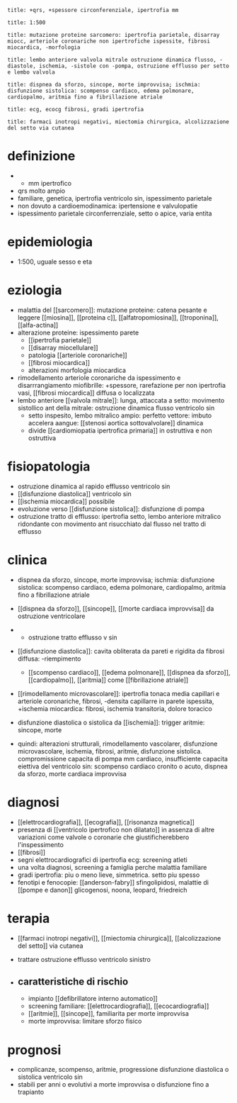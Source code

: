 ```ad-definizione
title: +qrs, +spessore circonferenziale, ipertrofia mm
```
```ad-epidemiologia
title: 1:500
```
```ad-eziologia
title: mutazione proteine sarcomero: ipertrofia parietale, disarray miocc, arteriole coronariche non ipertrofiche ispessite, fibrosi miocardica, -morfologia
```
```ad-fisiopatologia
title: lembo anteriore valvola mitrale ostruzione dinamica flusso, -diastole, ischemia, -sistole con -pompa, ostruzione efflusso per setto e lembo valvola
```
```ad-clinica
title: dispnea da sforzo, sincope, morte improvvisa; ischmia: disfunzione sistolica: scompenso cardiaco, edema polmonare, cardiopalmo, aritmia fino a fibrillazione atriale
```
```ad-diagnosi
title: ecg, ecocg fibrosi, gradi ipertrofia
```
```ad-terapia
title: farmaci inotropi negativi, miectomia chirurgica, alcolizzazione del setto via cutanea
```
# definizione
- - mm ipertrofico
- qrs molto ampio
- familiare, genetica, ipertrofia ventricolo sin, ispessimento parietale
- non dovuto a cardioemodinamica: ipertensione e valvulopatie
- ispessimento parietale circonferrenziale, setto o apice, varia entita

# epidemiologia
- 1:500, uguale sesso e eta

# eziologia
- malattia del [[sarcomero]]: mutazione proteine: catena pesante e leggere [[miosina]], [[proteina c]], [[alfatropomiosina]], [[troponina]], [[alfa-actina]]
- alterazione proteine: ispessimento parete
	- [[ipertrofia parietale]]
	- [[disarray miocellulare]]
	- patologia [[arteriole coronariche]]
	- [[fibrosi miocardica]]
	- alterazioni morfologia miocardica
- rimodellamento arteriole coronariche da ispessimento e disarrrangiamento miofibrille: +spessore, rarefazione per non ipertrofia vasi, [[fibrosi miocardica]] diffusa o localizzata
- lembo anteriore [[valvola mitrale]]: lunga, attaccata a setto: movimento sistollico ant della  mitrale: ostruzione dinamica flusso ventricolo sin
	- setto inspesito, lembo mitralico ampio: perfetto vettore: imbuto accelera aangue: [[stenosi aortica sottovalvolare]] dinamica 
	- divide [[cardiomiopatia ipertrofica primaria]] in ostruttiva e non ostruttiva

# fisiopatologia
- ostruzione dinamica al rapido efflusso ventricolo sin
- [[disfunzione diastolica]] ventricolo sin
- [[ischemia miocardica]] possibile
- evoluzione verso [[disfunzione sistolica]]: disfunzione di pompa
- ostruzione tratto di efflusso: ipertrofia setto, lembo anteriore mitralico ridondante con movimento ant risucchiato dal flusso nel tratto di efflusso

# clinica
- dispnea da sforzo, sincope, morte improvvisa; ischmia: disfunzione sistolica: scompenso cardiaco, edema polmonare, cardiopalmo, aritmia fino a fibrillazione atriale

- [[dispnea da sforzo]], [[sincope]], [[morte cardiaca improvvisa]] da ostruzione ventricolare
- + ostruzione tratto efflusso v sin
- [[disfunzione diastolica]]: cavita obliterata da pareti e rigidita da fibrosi diffusa: -riempimento
	- [[scompenso cardiaco]], [[edema polmonare]], [[dispnea da sforzo]], [[cardiopalmo]], [[aritmia]] come [[fibrillazione atriale]]
- [[rimodellamento microvascolare]]: ipertrofia tonaca media capillari e arteriole coronariche, fibrosi, -densita capillarre in parete ispessita, +ischemia miocardica: fibrosi, ischemia transitoria, dolore toracico
- disfunzione diastolica o sistolica da [[ischemia]]: trigger aritmie: sincope, morte
- quindi: alterazioni strutturali, rimodellamento vascolarer, disfunzione microvascolare, ischemia, fibrosi, aritmie, disfunzione sistolica. compromissione capacita di pompa mm cardiaco, insufficiente capacita eiettiva del ventricolo sin: scompenso cardiaco cronito o acuto, dispnea da sforzo, morte cardiaca improvvisa

# diagnosi
- [[elettrocardiografia]], [[ecografia]], [[risonanza magnetica]]
- presenza di [[ventricolo ipertrofico non dilatato]] in assenza di altre variazioni come valvole o coronarie che giustificherebbero l'inspessimento
- [[fibrosi]]
- segni elettrocardiografici di ipertrofia ecg: screening atleti
- una volta diagnosi, screening a famiglia perche malattia familiare
- gradi ipertrofia: piu o meno lieve, simmetrica. setto piu spesso
- fenotipi e fenocopie: [[anderson-fabry]] sfingolipidosi, malattie di [[pompe e danon]] glicogenosi, noona, leopard, friedreich

# terapia
- [[farmaci inotropi negativi]], [[miectomia chirurgica]], [[alcolizzazione del setto]] via cutanea

- trattare ostruzione efflusso ventricolo sinistro
- ## caratteristiche di rischio
	- impianto [[defibrillatore interno automatico]]
	- screening familiare: [[elettrocardiografia]], [[ecocardiografia]]
	- [[aritmie]], [[sincope]], familiarita per morte improvvisa
	- morte improvvisa: limitare sforzo fisico

# prognosi
- complicanze, scompenso, aritmie, progressione disfunzione diastolica o sistolica ventricolo sin
- stabili per anni o evolutivi a morte improvvisa o disfunzione fino a trapianto